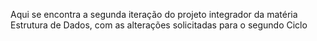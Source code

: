Aqui se encontra a segunda iteração do projeto integrador da matéria Estrutura de Dados, com as alterações solicitadas para o segundo Ciclo

